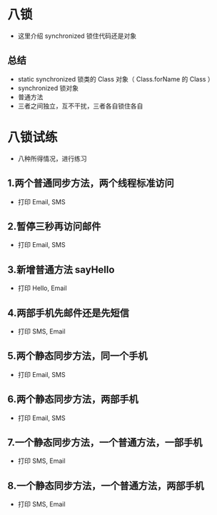 # 八锁

- 这里介绍 synchronized 锁住代码还是对象



## 总结

- static synchronized 锁类的 Class 对象（ Class.forName 的 Class ） 
- synchronized 锁对象
- 普通方法
- 三者之间独立，互不干扰，三者各自锁住各自



# 八锁试练

- 八种所得情况，进行练习



##  1.两个普通同步方法，两个线程标准访问

- 打印 Email, SMS



## 2.暂停三秒再访问邮件

- 打印 Email, SMS



## 3.新增普通方法 sayHello

- 打印 Hello, Email



## 4.两部手机先邮件还是先短信

- 打印 SMS, Email



## 5.两个静态同步方法，同一个手机

- 打印 Email, SMS



## 6.两个静态同步方法，两部手机

- 打印 Email, SMS



## 7.一个静态同步方法，一个普通方法，一部手机

- 打印 SMS, Email



## 8.一个静态同步方法，一个普通方法，两部手机

- 打印 SMS, Email